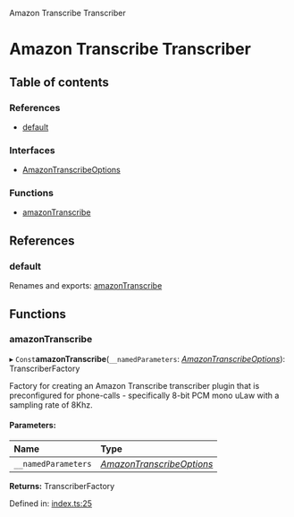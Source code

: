 Amazon Transcribe Transcriber

# Amazon Transcribe Transcriber

## Table of contents

### References

- [default](README.md#default)

### Interfaces

- [AmazonTranscribeOptions](interfaces/amazontranscribeoptions.md)

### Functions

- [amazonTranscribe](README.md#amazontranscribe)

## References

### default

Renames and exports: [amazonTranscribe](README.md#amazontranscribe)

## Functions

### amazonTranscribe

▸ `Const`**amazonTranscribe**(`__namedParameters`: [*AmazonTranscribeOptions*](interfaces/amazontranscribeoptions.md)): TranscriberFactory

Factory for creating an Amazon Transcribe transcriber plugin that is preconfigured for
phone-calls - specifically 8-bit PCM mono uLaw with a sampling rate of 8Khz.

#### Parameters:

Name | Type |
:------ | :------ |
`__namedParameters` | [*AmazonTranscribeOptions*](interfaces/amazontranscribeoptions.md) |

**Returns:** TranscriberFactory

Defined in: [index.ts:25](https://github.com/LuisAntezana/ivr-tester/blob/b357cca/packages/transcriber-amazon-transcribe/src/index.ts#L25)
